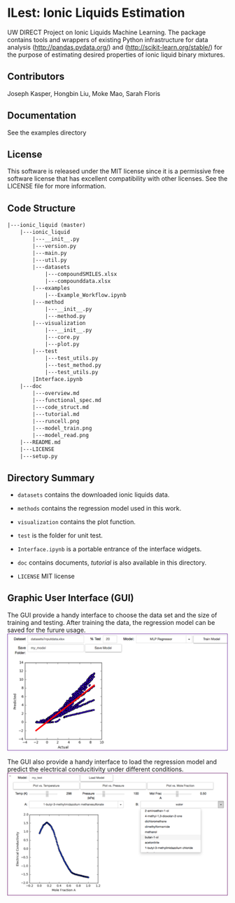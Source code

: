 # ILest: Ionic Liquids Estimation
UW DIRECT Project on Ionic Liquids Machine Learning. The package contains
tools and wrappers of existing Python infrastructure for data analysis
(http://pandas.pydata.org/) and (http://scikit-learn.org/stable/) for the
purpose of estimating desired properties of ionic liquid binary mixtures.

## Contributors
Joseph Kasper, Hongbin Liu, Moke Mao, Sarah Floris

## Documentation
See the examples directory

## License
This software is released under the MIT license since
it is a permissive free software license that 
has excellent compatibility with other licenses. See the LICENSE
file for more information.

## Code Structure
```
|---ionic_liquid (master)
    |---ionic_liquid
        |---__init__.py
        |---version.py
        |---main.py
        |---util.py
        |---datasets
            |---compoundSMILES.xlsx
            |---compounddata.xlsx
        |---examples
            |---Example_Workflow.ipynb
        |---method
            |---__init__.py
            |---method.py
        |---visualization
            |---__init__.py
            |---core.py
            |---plot.py
        |---test
            |---test_utils.py
            |---test_method.py
            |---test_utils.py
        |Interface.ipynb
    |---doc
        |---overview.md
        |---functional_spec.md
        |---code_struct.md
        |---tutorial.md
        |---runcell.png
        |---model_train.png
        |---model_read.png
    |---README.md
    |---LICENSE
    |---setup.py
```
## Directory Summary
- `datasets` contains the downloaded ionic liquids data.

- `methods` contains the regression model used in this work.

- `visualization` contains the plot function.

- `test` is the folder for unit test.

- `Interface.ipynb` is a portable entrance of the interface widgets.

- `doc` contains documents, *tutorial* is also available in this directory.

- `LICENSE` MIT license

## Graphic User Interface (GUI)
The GUI provide a handy interface to choose the data set and the size of training and testing. After training the data, the regression model can be saved for the furure usage.
![Model Training](doc/model_train.png)

The GUI also provide a handy interface to load the regression model and predict the electrical conducitivity under different conditions.
![Read Model and Plot](doc/model_read.png)


